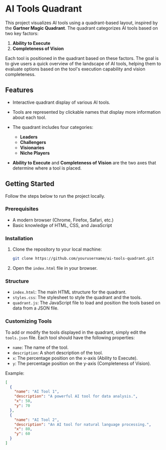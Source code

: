 # AI Tools Quadrant

This project visualizes AI tools using a quadrant-based layout, inspired by the **Gartner Magic Quadrant**. The quadrant categorizes AI tools based on two key factors:
1. **Ability to Execute**
2. **Completeness of Vision**

Each tool is positioned in the quadrant based on these factors. The goal is to give users a quick overview of the landscape of AI tools, helping them to evaluate options based on the tool's execution capability and vision completeness.

## Features

- Interactive quadrant display of various AI tools.
- Tools are represented by clickable names that display more information about each tool.
- The quadrant includes four categories:
  - **Leaders**
  - **Challengers**
  - **Visionaries**
  - **Niche Players**
  
- **Ability to Execute** and **Completeness of Vision** are the two axes that determine where a tool is placed.

## Getting Started

Follow the steps below to run the project locally.

### Prerequisites

- A modern browser (Chrome, Firefox, Safari, etc.)
- Basic knowledge of HTML, CSS, and JavaScript

### Installation

1. Clone the repository to your local machine:
    ```bash
    git clone https://github.com/yourusername/ai-tools-quadrant.git
    ```

2. Open the `index.html` file in your browser.

### Structure

- `index.html`: The main HTML structure for the quadrant.
- `styles.css`: The stylesheet to style the quadrant and the tools.
- `quadrant.js`: The JavaScript file to load and position the tools based on data from a JSON file.

### Customizing Tools

To add or modify the tools displayed in the quadrant, simply edit the `tools.json` file. Each tool should have the following properties:
- `name`: The name of the tool.
- `description`: A short description of the tool.
- `x`: The percentage position on the x-axis (Ability to Execute).
- `y`: The percentage position on the y-axis (Completeness of Vision).

Example:
```json
[
  {
    "name": "AI Tool 1",
    "description": "A powerful AI tool for data analysis.",
    "x": 50,
    "y": 70
  },
  {
    "name": "AI Tool 2",
    "description": "An AI tool for natural language processing.",
    "x": 80,
    "y": 60
  }
]
